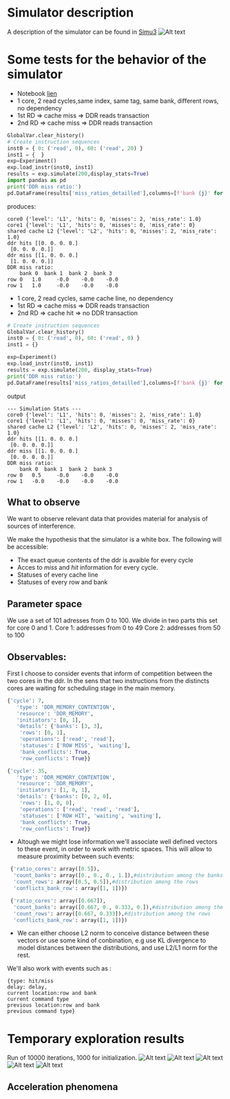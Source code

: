 # Simulator description
A description of the simulator can be found in [Simu3](https://github.com/Ludoviccccc/Simu3)
![Alt text](illustrations/simulator_new.png)
# Some tests for the behavior of the simulator

* Notebook [lien](test_simulator.ipynb)
* 1 core, 2 read cycles,same index, same tag, same bank, different rows, no dependency
* 1st RD => cache miss => DDR reads transaction 
* 2nd RD => cache miss => DDR reads transaction 
```python
GlobalVar.clear_history()
# Create instruction sequences
inst0 = { 0: ('read', 0), 60: ('read', 20) }
inst1 = {  }
exp=Experiment()
exp.load_instr(inst0, inst1)
results = exp.simulate(200,display_stats=True)
import pandas as pd
print('DDR miss ratio:')
pd.DataFrame(results['miss_ratios_detailled'],columns=[f'bank {j}' for j in range(4)],index = [f'row {j}' for j in range(2)])
```
produces:
```
core0 {'level': 'L1', 'hits': 0, 'misses': 2, 'miss_rate': 1.0}
core1 {'level': 'L1', 'hits': 0, 'misses': 0, 'miss_rate': 0}
shared cache L2 {'level': 'L2', 'hits': 0, 'misses': 2, 'miss_rate': 1.0}
ddr hits [[0. 0. 0. 0.]
 [0. 0. 0. 0.]]
ddr miss [[1. 0. 0. 0.]
 [1. 0. 0. 0.]]
DDR miss ratio:
	bank 0 	bank 1 	bank 2 	bank 3
row 0 	1.0 	-0.0 	-0.0 	-0.0
row 1 	1.0 	-0.0 	-0.0 	-0.0
```

* 1 core, 2 read cycles, same cache line, no dependency
* 1st RD => cache miss => DDR reads transaction 
* 2nd RD => cache hit => no DDR transaction
```python
# Create instruction sequences
GlobalVar.clear_history()
inst0 = { 0: ('read', 0), 60: ('read', 0) }
inst1 = {}

exp=Experiment()
exp.load_instr(inst0, inst1)
results = exp.simulate(200, display_stats=True)
print('DDR miss ratio:')
pd.DataFrame(results['miss_ratios_detailled'],columns=[f'bank {j}' for j in range(4)],index = [f'row {j}' for j in range(2)])
```
output
```
--- Simulation Stats ---
core0 {'level': 'L1', 'hits': 0, 'misses': 2, 'miss_rate': 1.0}
core1 {'level': 'L1', 'hits': 0, 'misses': 0, 'miss_rate': 0}
shared cache L2 {'level': 'L2', 'hits': 0, 'misses': 2, 'miss_rate': 1.0}
ddr hits [[1. 0. 0. 0.]
 [0. 0. 0. 0.]]
ddr miss [[1. 0. 0. 0.]
 [0. 0. 0. 0.]]
DDR miss ratio:
	bank 0 	bank 1 	bank 2 	bank 3
row 0 	0.5 	-0.0 	-0.0 	-0.0
row 1 	-0.0 	-0.0 	-0.0 	-0.0
```

## What to observe
We want to observe relevant data that provides material for analysis of sources of interference.

We make the hypothesis that the simulator is a white box. The following will be accessible:
* The exact queue contents of the ddr is avaible for every cycle
* Acces to *miss* and *hit* information for every cycle.
* Statuses of every cache line
* Statuses of every row and bank 
## Parameter space
We use a set of 101 adresses from 0 to 100. We divide in two parts this set for core 0 and 1.
Core 1: addresses from 0 to 49
Core 2: addresses from 50 to 100
## Observables:
First I choose to consider events that inform of competition between the two cores in the ddr. In the sens that two instructions from the distincts cores are waiting for scheduling stage in the main memory.
```python
{'cycle': 7,
   'type': 'DDR_MEMORY_CONTENTION',
   'resource': 'DDR_MEMORY',
   'initiators': [0, 1],
   'details': {'banks': [3, 3],
    'rows': [0, 1],
    'operations': ['read', 'read'],
    'statuses': ['ROW MISS', 'waiting'],
    'bank_conflicts': True,
    'row_conflicts': True}}

{'cycle': 35,
   'type': 'DDR_MEMORY_CONTENTION',
   'resource': 'DDR_MEMORY',
   'initiators': [1, 0, 1],
   'details': {'banks': [0, 2, 0],
    'rows': [1, 0, 0],
    'operations': ['read', 'read', 'read'],
    'statuses': ['ROW HIT', 'waiting', 'waiting'],
    'bank_conflicts': True,
    'row_conflicts': True}}
```
* Altough we might lose information we'll associate well defined vectors to these event, in order to work with metric spaces. This will allow to measure proximity between such events:
```python
 {'ratio_cores': array([0.5]),
  'count_banks': array([0., 0., 0., 1.]),#distribution among the banks
  'count_rows': array([0.5, 0.5]),#distribution among the rows
  'conflicts_bank_row': array([1, 1])})

 {'ratio_cores': array([0.667]),
  'count_banks': array([0.667, 0., 0.333, 0.]),#distribution among the banks
  'count_rows': array([0.667, 0.333]),#distribution among the rows
  'conflicts_bank_row': array([1, 1])})
```
* We can either choose L2 norm to conceive distance between these vectors or use some kind of conbination, e.g use KL divergence to model distances between the distributions, and use L2/L1 norm for the rest.



We'll also work with events such as :
```
{type: hit/miss 
delay: delay,
current location:row and bank 
current command type
previous location:row and bank 
previous command type}
```
# Temporary exploration results
Run of 10000 iterations, 1000 for initialization.
![Alt text](illustrations/diversity_bar_core0.png)
![Alt text](illustrations/diversity_bar_core1.png)
![Alt text](illustrations/miss_ratios_k_2_s_1_12.png)
![Alt text](illustrations/time_k_2_s_1_1.png)
![Alt text](illustrations/comparaison_iteration_ddr_miss_ratio.png)
## Acceleration phenomena

